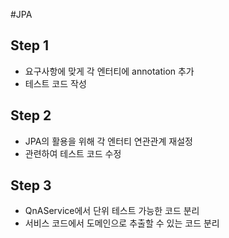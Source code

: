 #JPA

## Step 1
* 요구사항에 맞게 각 엔터티에 annotation 추가
* 테스트 코드 작성

## Step 2
* JPA의 활용을 위해 각 엔터티 연관관계 재설정
* 관련하여 테스트 코드 수정

## Step 3
* QnAService에서 단위 테스트 가능한 코드 분리
* 서비스 코드에서 도메인으로 추출할 수 있는 코드 분리